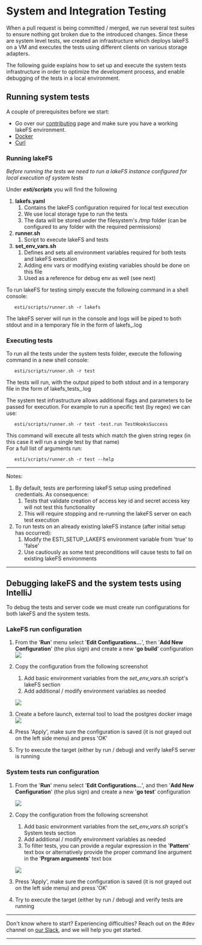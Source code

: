 # System and Integration Testing

When a pull request is being committed / merged, we run several test suites to ensure nothing got broken due to the introduced changes.
Since these are system level tests, we created an infrastructure which deploys lakeFS on a VM and executes the tests using different clients on various storage adapters.

The following guide explains how to set up and execute the system tests infrastructure in order to optimize the development process, and enable debugging of the tests in a local environment.

## Running system tests

A couple of prerequisites before we start:

* Go over our [contributing](https://docs.lakefs.io/contributing.html) page and make sure you have a working lakeFS environment.
* [Docker](https://www.docker.com/)
* [Curl](https://curl.se/)

### Running lakeFS

*Before running the tests we need to run a lakeFS instance configured for local execution of system tests*

Under _**esti/scripts**_ you will find the following

1. **lakefs.yaml**
   1. Contains the lakeFS configuration required for local test execution
   2. We use local storage type to run the tests
   3. The data will be stored under the filesystem's _/tmp_ folder (can be configured to any folder with the required permissions)
2. **runner.sh**
   1. Script to execute lakeFS and tests
3. **set_env_vars.sh**
   1. Defines and sets all environment variables required for both tests and lakeFS execution
   2. Adding env vars or modifying existing variables should be done on this file
   3. Used as a reference for debug env as well (see next)
   

To run lakeFS for testing simply execute the following command in a shell console:
```shell
   esti/scripts/runner.sh -r lakefs 
```
The lakeFS server will run in the console and logs will be piped to both stdout and in a temporary file in the form of lakefs_<XXX>.log

### Executing tests

To run all the tests under the system tests folder, execute the following command in a new shell console:
```shell
   esti/scripts/runner.sh -r test
```
The tests will run, with the output piped to both stdout and in a temporary file in the form of lakefs_tests_<XXX>.log

The system test infrastructure allows additional flags and parameters to be passed for execution.
For example to run a specific test (by regex) we can use:
```shell
   esti/scripts/runner.sh -r test -test.run TestHooksSuccess
```
This command will execute all tests which match the given string regex (in this case it will run a single test by that name)  
For a full list of arguments run: 
```shell
   esti/scripts/runner.sh -r test --help
```

---

Notes:
1. By default, tests are performing lakeFS setup using predefined credentials. As consequence:
   1. Tests that validate creation of access key id and secret access key will not test this functionality
   2. This will require stopping and re-running the lakeFS server on each test execution
2. To run tests on an already existing lakeFS instance (after initial setup has occurred):
   1. Modify the ESTI_SETUP_LAKEFS environment variable from 'true' to 'false'
   2. Use cautiously as some test preconditions will cause tests to fail on existing lakeFS environments

---

## Debugging lakeFS and the system tests using IntelliJ

To debug the tests and server code we must create run configurations for both lakeFS and the system tests.

### LakeFS run configuration

1. From the '**Run**' menu select '**Edit Configurations...**', then '**Add New Configuration**' (the plus sign) and create a new '**go build**' configuration  
    ![](img/go_build.png)
2. Copy the configuration from the following screenshot
   1. Add basic environment variables from the _set_env_vars.sh_ script's lakeFS section
   2. Add additional / modify environment variables as needed
   
   ![](img/lakefs_config.png)
3. Create a before launch, external tool to load the postgres docker image
   ![](img/postgres.png)
4. Press 'Apply', make sure the configuration is saved (it is not grayed out on the left side menu) and press 'OK'
5. Try to execute the target (either by run / debug) and verify lakeFS server is running

### System tests run configuration

1. From the '**Run**' menu select '**Edit Configurations...**', and then '**Add New Configuration**' (the plus sign) and create a new '**go test**' configuration

   ![](img/go_test.png)
2. Copy the configuration from the following screenshot
   1. Add basic environment variables from the _set_env_vars.sh_ script's System tests section
   2. Add additional / modify environment variables as needed
   3. To filter tests, you can provide a regular expression in the '**Pattern**' text box or alternatively provide the proper command line argument in the '**Prgram arguments**' text box
   
   ![](img/esti_config.png)
3. Press 'Apply', make sure the configuration is saved (it is not grayed out on the left side menu) and press 'OK'
4. Try to execute the target (either by run / debug) and verify tests are running

---

Don't know where to start? Experiencing difficulties? Reach out on the #dev channel on [our Slack](https://lakefs.io/slack), and we will help you get started.

---

